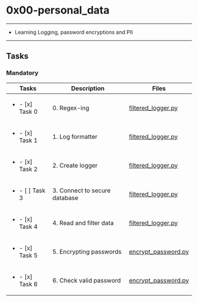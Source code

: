 # 0x00-personal_data

---

* Learning Logging, password encryptions and PII

---

## Tasks

### Mandatory

| Tasks | Description | Files |
| ----- | ----- | ----- |
| <ul><li> - [x] Task 0 </li></ul> | 0. Regex-ing | [filtered_logger.py](filtered_logger.py) |
| <ul><li> - [x] Task 1 </li></ul> | 1. Log formatter | [filtered_logger.py](filtered_logger.py) |
| <ul><li> - [x] Task 2 </li></ul> | 2. Create logger | [filtered_logger.py](filtered_logger.py) |
| <ul><li> - [ ] Task 3 </li></ul> | 3. Connect to secure database | [filtered_logger.py](filtered_logger.py) |
| <ul><li> - [x] Task 4 </li></ul> | 4. Read and filter data | [filtered_logger.py](filtered_logger.py) |
| <ul><li> - [x] Task 5 </li></ul> | 5. Encrypting passwords | [encrypt_password.py](encrypt_password.py) |
| <ul><li> - [x] Task 6 </li></ul> | 6. Check valid password | [encrypt_password.py](encrypt_password.py) |
